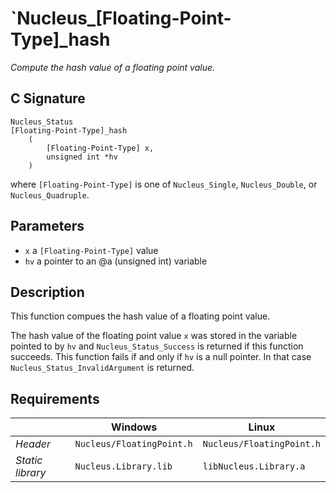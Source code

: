 # `Nucleus_[Floating-Point-Type]_hash
*Compute the hash value of a floating point value.*

## C Signature
```
Nucleus_Status
[Floating-Point-Type]_hash
    (
        [Floating-Point-Type] x,
        unsigned int *hv
    )
```
where `[Floating-Point-Type]` is one of `Nucleus_Single`, `Nucleus_Double`, or `Nucleus_Quadruple`.

## Parameters
- `x` a `[Floating-Point-Type]` value
- `hv` a pointer to an @a (unsigned int) variable

## Description
This function compues the hash value of a floating point value.

The hash value of the floating point value `x` was stored in the variable pointed to by `hv` and `Nucleus_Status_Success` is returned
if this function succeeds. 
This function fails if and only if `hv` is a null pointer.
In that case `Nucleus_Status_InvalidArgument` is returned.

## Requirements

|                      | Windows                  | Linux                     |
|----------------------|--------------------------|---------------------------|
| *Header*             | `Nucleus/FloatingPoint.h`| `Nucleus/FloatingPoint.h` |
| *Static library*     | `Nucleus.Library.lib`    | `libNucleus.Library.a`    |